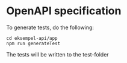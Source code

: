 # OpenAPI specification

To generate tests, do the following:
```
cd eksempel-api/app
npm run generateTest
```
The tests will be written to the test-folder
